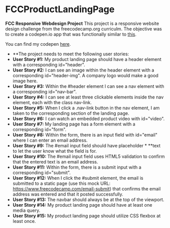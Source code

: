 # FCCProductLandingPage
**FCC Responsive Webdesign Project** 
This project is a responsive website design challenge from the freecodecamp.org curriculm. The objective was to create a codepen.io app that was functionally similar to [this](https://codepen.io/freeCodeCamp/full/RKRbwL).

   You can find my codepen [here](https://codepen.io/tylersassatelli/pen/bjqeMp).
   
* **The project needs to meet the following user stories:
* **User Story #1:** My product landing page should have a header element with a corresponding id="header".
* **User Story #2:** I can see an image within the header element with a corresponding id="header-img". A company logo would make a good image here.
* **User Story #3:** Within the #header element I can see a nav element with a corresponding id="nav-bar".
* **User Story #4:** I can see at least three clickable elements inside the nav element, each with the class nav-link.
* **User Story #5:** When I click a .nav-link button in the nav element, I am taken to the corresponding section of the landing page.
* **User Story #6:** I can watch an embedded product video with id="video".
* **User Story #7:** My landing page has a form element with a corresponding id="form".
* **User Story #8:** Within the form, there is an input field with id="email" where I can enter an email address.
* **User Story #9:** The #email input field should have placeholder * **text to let the user know what the field is for.
* **User Story #10:** The #email input field uses HTML5 validation to confirm that the entered text is an email address.
* **User Story #11:** Within the form, there is a submit input with a corresponding id="submit".
* **User Story #12:** When I click the #submit element, the email is submitted to a static page (use this mock URL: https://www.freecodecamp.com/email-submit) that confirms the email address was entered and that it posted successfully.
* **User Story #13:** The navbar should always be at the top of the viewport.
* **User Story #14:** My product landing page should have at least one media query.
* **User Story #15:** My product landing page should utilize CSS flexbox at least once.